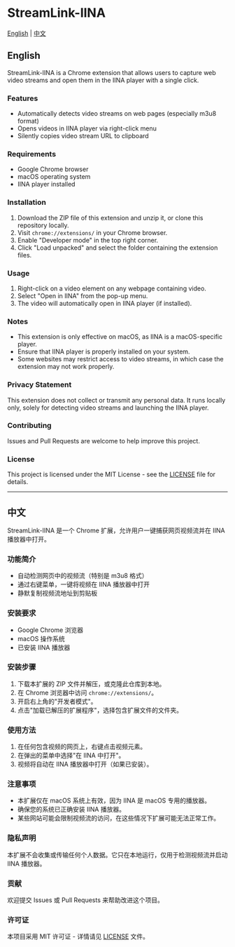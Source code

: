 # StreamLink-IINA

[English](#english) | [中文](#中文)

## English

StreamLink-IINA is a Chrome extension that allows users to capture web video streams and open them in the IINA player with a single click.

### Features

- Automatically detects video streams on web pages (especially m3u8 format)
- Opens videos in IINA player via right-click menu
- Silently copies video stream URL to clipboard

### Requirements

- Google Chrome browser
- macOS operating system
- IINA player installed

### Installation

1. Download the ZIP file of this extension and unzip it, or clone this repository locally.
2. Visit `chrome://extensions/` in your Chrome browser.
3. Enable "Developer mode" in the top right corner.
4. Click "Load unpacked" and select the folder containing the extension files.

### Usage

1. Right-click on a video element on any webpage containing video.
2. Select "Open in IINA" from the pop-up menu.
3. The video will automatically open in IINA player (if installed).

### Notes

- This extension is only effective on macOS, as IINA is a macOS-specific player.
- Ensure that IINA player is properly installed on your system.
- Some websites may restrict access to video streams, in which case the extension may not work properly.

### Privacy Statement

This extension does not collect or transmit any personal data. It runs locally only, solely for detecting video streams and launching the IINA player.

### Contributing

Issues and Pull Requests are welcome to help improve this project.

### License

This project is licensed under the MIT License - see the [LICENSE](LICENSE) file for details.

---

## 中文

StreamLink-IINA 是一个 Chrome 扩展，允许用户一键捕获网页视频流并在 IINA 播放器中打开。

### 功能简介

- 自动检测网页中的视频流（特别是 m3u8 格式）
- 通过右键菜单，一键将视频在 IINA 播放器中打开
- 静默复制视频流地址到剪贴板

### 安装要求

- Google Chrome 浏览器
- macOS 操作系统
- 已安装 IINA 播放器

### 安装步骤

1. 下载本扩展的 ZIP 文件并解压，或克隆此仓库到本地。
2. 在 Chrome 浏览器中访问 `chrome://extensions/`。
3. 开启右上角的"开发者模式"。
4. 点击"加载已解压的扩展程序"，选择包含扩展文件的文件夹。

### 使用方法

1. 在任何包含视频的网页上，右键点击视频元素。
2. 在弹出的菜单中选择"在 IINA 中打开"。
3. 视频将自动在 IINA 播放器中打开（如果已安装）。

### 注意事项

- 本扩展仅在 macOS 系统上有效，因为 IINA 是 macOS 专用的播放器。
- 确保您的系统已正确安装 IINA 播放器。
- 某些网站可能会限制视频流的访问，在这些情况下扩展可能无法正常工作。

### 隐私声明

本扩展不会收集或传输任何个人数据。它只在本地运行，仅用于检测视频流并启动 IINA 播放器。

### 贡献

欢迎提交 Issues 或 Pull Requests 来帮助改进这个项目。

### 许可证

本项目采用 MIT 许可证 - 详情请见 [LICENSE](LICENSE) 文件。